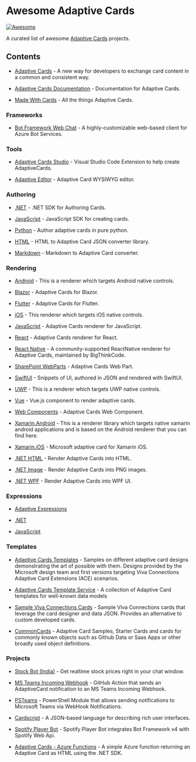 # Awesome Adaptive Cards

[![Awesome](https://cdn.rawgit.com/sindresorhus/awesome/d7305f38d29fed78fa85652e3a63e154dd8e8829/media/badge.svg)](https://github.com/sindresorhus/awesome) 

A curated list of awesome [Adaptive Cards](https://adaptivecards.io) projects.

## Contents

- [Adaptive Cards](https://github.com/microsoft/AdaptiveCards) - A new way for developers to exchange card content in a common and consistent way.

- [Adaptive Cards Documentation](https://github.com/MicrosoftDocs/AdaptiveCards) - Documentation for Adaptive Cards.

- [Made With Cards](https://github.com/MadeWithCards) - All the things Adaptive Cards.

### Frameworks

- [Bot Framework Web Chat](https://github.com/microsoft/BotFramework-WebChat) - A highly-customizable web-based client for Azure Bot Services.

### Tools

- [Adaptive Cards Studio](https://github.com/MadeWithCards/AdaptiveCardsStudio) - Visual Studio Code Extension to help create AdaptiveCards.

- [Adaptive Editor](https://github.com/rcasto/adaptive-editor) - Adaptive Card WYSIWYG editor.

### Authoring

- [.NET](https://docs.microsoft.com/en-us/adaptive-cards/sdk/authoring-cards/net) - .NET SDK for Authoring Cards.

- [JavaScript](https://docs.microsoft.com/en-us/adaptive-cards/sdk/authoring-cards/javascript) - JavaScript SDK for creating cards.

- [Python](https://github.com/CiscoSE/pyadaptivecards) - Author adaptive cards in pure python.

- [HTML](https://github.com/rcasto/adaptive-html) - HTML to Adaptive Card JSON converter library.

- [Markdown](https://github.com/rcasto/adaptive-markdown) - Markdown to Adaptive Card converter.

### Rendering

- [Android](https://docs.microsoft.com/en-us/adaptive-cards/sdk/rendering-cards/android/getting-started) - This is a renderer which targets Android native controls.

- [Blazor](https://github.com/mikoskinen/Blazor.AdaptiveCards) - Adaptive Cards for Blazor.

- [Flutter](https://pub.dev/packages/flutter_adaptive_cards) - Adaptive Cards for Flutter.

- [iOS](https://docs.microsoft.com/en-us/adaptive-cards/sdk/rendering-cards/ios/getting-started) - This renderer which targets iOS native controls.

- [JavaScript](https://docs.microsoft.com/en-us/adaptive-cards/sdk/rendering-cards/javascript/getting-started) - Adaptive Cards renderer for JavaScript.

- [React](https://www.npmjs.com/package/adaptivecards-react) - Adaptive Cards renderer for React.

- [React Native](https://docs.microsoft.com/en-us/adaptive-cards/sdk/rendering-cards/react-native/getting-started) - A community-supported ReactNative renderer for Adaptive Cards, maintained by BigThinkCode.

- [SharePoint WebParts](https://github.com/pnp/sp-dev-fx-webparts/tree/main/samples/react-adaptivecards) - Adaptive Cards Web Part.

- [SwiftUI](https://github.com/gonzalezreal/AdaptiveCardUI) - Snippets of UI, authored in JSON and rendered with SwiftUI.

- [UWP](https://docs.microsoft.com/en-us/adaptive-cards/sdk/rendering-cards/uwp/getting-started) - This is a renderer which targets UWP native controls.

- [Vue](https://github.com/DeeJayTC/adaptivecards-vue) - Vue.js component to render adaptive cards.

- [Web Components](https://github.com/deejaytc/adaptivecards-wc) - Adaptive Cards Web Component.

- [Xamarin.Android](https://docs.microsoft.com/en-us/adaptive-cards/sdk/rendering-cards/xamarin/android/getting-started) - This is a renderer library which targets native xamarin android applications and is based on the Android renderer that you can find here.

- [Xamarin.iOS](https://www.nuget.org/packages/AdaptiveCard.Xamarin.iOS/) - Microsoft adaptive card for Xamarin iOS.

- [.NET HTML](https://docs.microsoft.com/en-us/adaptive-cards/sdk/rendering-cards/net-html/getting-started) - Render Adaptive Cards into HTML.

- [.NET Image](https://docs.microsoft.com/en-us/adaptive-cards/sdk/rendering-cards/net-image/getting-started) - Render Adaptive Cards into PNG images. 

- [.NET WPF](https://docs.microsoft.com/en-us/adaptive-cards/sdk/rendering-cards/net-wpf/getting-started) - Render Adaptive Cards into WPF UI.

### Expressions 

- [Adaptive Expressions](https://docs.microsoft.com/en-us/azure/bot-service/bot-builder-concept-adaptive-expressions?view=azure-bot-service-4.0&tabs=arithmetic)

- [.NET](https://www.nuget.org/packages/AdaptiveExpressions/)

- [JavaScript](https://www.npmjs.com/package/adaptive-expressions)

### Templates

- [Adaptive Cards Templates](https://github.com/MadeWithCards/AdaptiveCards-Templates) - Samples on different adaptive card designs demonstrating the art of possible with them. Designs provided by the Microsoft design team and first versions targeting Viva Connections Adaptive Card Extensions (ACE) scenarios.

- [Adaptive Cards Template Service](https://github.com/microsoft/adaptivecards-templates) - A collection of Adaptive Card templates for well-known data models

- [Sample Viva Connections Cards](https://github.com/alexc-MSFT/viva-connections-cards) - Sample Viva Connections cards that leverage the card designer and data JSON. Provides an alternative to custom developed cards.

- [CommonCards](https://github.com/MadeWithCards/CommonCards) - Adaptive Card Samples, Starter Cards and cards for commonly known objects such as Github Data or Saas Apps or other broadly used object definitions.

### Projects

- [Stock Bot (India)](https://github.com/r4hulp/StockBot) - Get realtime stock prices right in your chat window.

- [MS Teams Incoming Webhook](https://github.com/mikesprague/teams-incoming-webhook-action) - GitHub Action that sends an AdaptiveCard notification to an MS Teams Incoming Webhook.

- [PSTeams](https://github.com/EvotecIT/PSTeams) - PowerShell Module that allows sending notifications to Microsoft Teams via WebHook Notifications.

- [Cardscript](https://github.com/wmfs/cardscript) - A JSON-based language for describing rich user interfaces.

- [Spotify Player Bot](https://github.com/bragner/Spotify-Player-Bot) - Spotify Player Bot integrates Bot Framework v4 with Spotify Web Api.

- [Adaptive Cards - Azure Functions](https://github.com/cdngmnks/adaptive-cards-azure-functions-dotnet) - A simple Azure function returning an Adaptive Card as HTML using the .NET SDK. 
